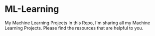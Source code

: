 # ML-Learning
My Machine Learning Projects
In this Repo, I'm sharing all my Machine Learning Projects. Please find the resources that are helpful to you.
